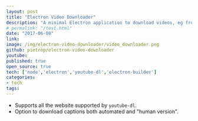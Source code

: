 ```yaml
---
layout: post
title: "Electron Video Downloader"
description: "A minimal Electron application to download videos, eg from youtube, and associated captions (optional). Uses youtube-dl under the hood."
# permalink: "/test.html"
date: "2017-06-08"
link: 
image: /img/electron-video-downloader/video_downloader.png
github: pietrop/electron-video-downloader
youtube: 
published: true
open_source: true
tech: ['node','electron','youtube-dl','electron-builder']
categories:
- tech
tags:
---
```


- Supports all the website supported by `youtube-dl`.
- Option to download captions both automated and "human version".